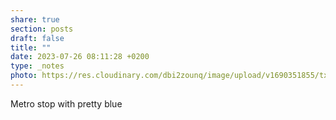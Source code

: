 ```yaml
---
share: true
section: posts
draft: false
title: ""
date: 2023-07-26 08:11:28 +0200
type: _notes
photo: https://res.cloudinary.com/dbi2zounq/image/upload/v1690351855/txz54ypjclf9le9dtbuz.jpg
---
```



Metro stop with pretty blue

